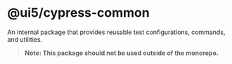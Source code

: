 # @ui5/cypress-common
An internal package that provides reusable test configurations, commands, and utilities. 

> **Note: This package should not be used outside of the monorepo.**